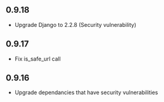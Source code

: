 0.9.18
------
- Upgrade Django to 2.2.8 (Security vulnerability)

0.9.17
------
- Fix is_safe_url call

0.9.16
------
- Upgrade dependancies that have security vulnerabilities
